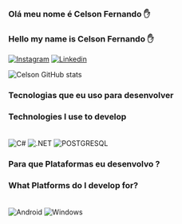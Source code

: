 ### Olá meu nome é Celson Fernando ✋
### Hello my name is Celson Fernando ✋

[![Instagram](https://img.shields.io/badge/Instagram-E4405F?style=for-the-badge&logo=instagram&logoColor=white)](https://www.instagram.com/celsonfernand0/)
[![Linkedin](https://img.shields.io/badge/LinkedIn-0077B5?style=for-the-badge&logo=linkedin&logoColor=white)](https://www.linkedin.com/in/celson-fernando-1430b2276)

![Celson GitHub stats](https://github-readme-stats.vercel.app/api?username=celsonfernand0&show_icons=true&theme=radical)


### Tecnologias que eu uso para desenvolver
### Technologies I use to develop

<div style ="display: inline block"><br/>
 <img align="center" alt="C#" src="	https://img.shields.io/badge/C%23-239120?style=for-the-badge&logo=c-sharp&logoColor=white"/>
  <img align="center" alt=".NET" src="https://img.shields.io/badge/.NET-5C2D91?style=for-the-badge&logo=.net&logoColor=white"/>
 <img align="center" alt="POSTGRESQL" src="https://img.shields.io/badge/PostgreSQL-316192?style=for-the-badge&logo=postgresql&logoColor=white"/>
</div>


### Para que Plataformas eu desenvolvo ?
### What Platforms do I develop for?

<div style ="display: inline block"><br/>
 <img align="center" alt="Android" src="https://img.shields.io/badge/Android-3DDC84?style=for-the-badge&logo=android&logoColor=white"/>
  <img align="center" alt="Windows" src="https://img.shields.io/badge/Windows-0078D6?style=for-the-badge&logo=windows&logoColor=white"/>
</div><br/>





